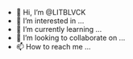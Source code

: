 - 👋 Hi, I’m @LITBLVCK
- 👀 I’m interested in ...
- 🌱 I’m currently learning ...
- 💞️ I’m looking to collaborate on ...
- 📫 How to reach me ...

<!---
LITBLVCK is a ✨ special ✨ repository because its `README.md` (this file) appears on your GitHub profile.
You can click the Preview link to take a look at your changes.
--->
